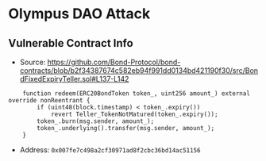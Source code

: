 # Olympus DAO Attack

## Vulnerable Contract Info

* Source: https://github.com/Bond-Protocol/bond-contracts/blob/b2f34387674c582eb94f991dd0134bd421190f30/src/BondFixedExpiryTeller.sol#L137-L142

```solidity
    function redeem(ERC20BondToken token_, uint256 amount_) external override nonReentrant {
        if (uint48(block.timestamp) < token_.expiry())
            revert Teller_TokenNotMatured(token_.expiry());
        token_.burn(msg.sender, amount_);
        token_.underlying().transfer(msg.sender, amount_);
    }
```

* Address: `0x007fe7c498a2cf30971ad8f2cbc36bd14ac51156`